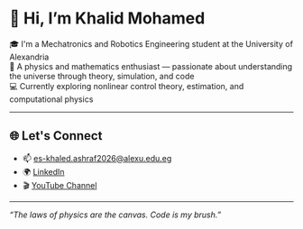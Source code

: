 # 👋 Hi, I’m Khalid Mohamed

🎓 I'm a Mechatronics and Robotics Engineering student at the University of Alexandria  
🧠 A physics and mathematics enthusiast — passionate about understanding the universe through theory, simulation, and code  
💻 Currently exploring nonlinear control theory, estimation, and computational physics  

---

## 🌐 Let's Connect
- 📫 es-khaled.ashraf2026@alexu.edu.eg  
- 🌍 [LinkedIn](https://www.linkedin.com/in/khalid-mohamed-431b76230/)  
- 🎬 [YouTube Channel](https://youtube.com/@khalidonian) 

---

*“The laws of physics are the canvas. Code is my brush.”*


<!---
khalid-coder7/khalid-coder7 is a ✨ special ✨ repository because its `README.md` (this file) appears on your GitHub profile.
You can click the Preview link to take a look at your changes.
--->
